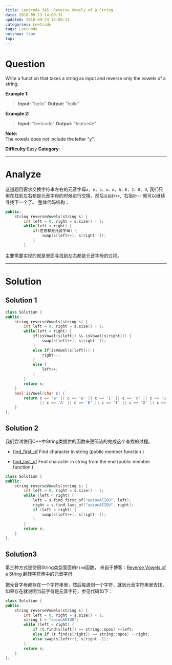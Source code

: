 ```yaml
---
title: Leetcode 345. Reverse Vowels of a String
date: 2018-09-23 14:09:31
updated: 2018-09-23 14:09:31
categories: Leetcode
tags: Leetcode
notshow: true
top:
---
```


# Question

Write a function that takes a string as input and reverse only the vowels of a string.

**Example 1:**

>**Input:** "hello"
>**Output:** "holle"

**Example 2:**

>**Input:** "leetcode"
>**Output:** "leotcede"

**Note:**  
The vowels does not include the letter "y".

**Difficulty**:Easy
**Category**:  
<!--more-->
******

# Analyze

这道题目要求交换字符串左右的元音字母`a, e, i，o，u, A，E, I，O, U`, 我们只用在找到左右都是元音字母的时候进行交换，然后`左指针++`, '右指针--'就可以继续寻找下一个了。
整体代码结构：

```cpp
public:
    string reverseVowels(string s) {
        int left = 0, right = s.size() - 1;
        while(left < right) {
            if(左右都是元音字母) {
                swap(s[left++], s[right--]);
            }
        }
```

主要需要实现的就是里面寻找到左右都是元音字母的过程。

******

# Solution

## Solution 1

```cpp
class Solution {
public:
    string reverseVowels(string s) {
        int left = 0, right = s.size() - 1;
        while(left < right) {
            if(isVowel(s[left]) && isVowel(s[right])) {
                swap(s[left++], s[right--]);
            }
            else if(isVowel(s[left])) {
                right--;
            }
            else {
                left++;
            }
        }
        return s;
    }
    bool isVowel(char c) {
        return c == 'a' || c == 'e' || c == 'i' || c == 'o' || c == 'u'
               || c == 'A' || c == 'E' || c == 'I' || c == 'O' || c == 'U';
    }
};
```

## Solution 2

我们尝试使用C++中String类提供的函数来更简洁的完成这个查找的过程。

- [find_first_of](http://www.cplusplus.com/reference/string/string/find_first_of/) Find character in string  (public member function )

- [find_last_of](http://www.cplusplus.com/reference/string/string/find_last_of/) Find character in string from the end  (public member function )

```cpp
class Solution {
public:
    string reverseVowels(string s) {
        int left = 0, right = s.size() - 1;
        while (left < right) {
            left = s.find_first_of("aeiouAEIOU", left);
            right = s.find_last_of("aeiouAEIOU", right);
            if (left < right) {
                swap(s[left++], s[right--]);
            }
        }
        return s;
    }
};
```

## Solution3

第三种方式是使用String类型里面的`Find`函数， 来自于博客：[Reverse Vowels of a String 翻转字符串中的元音字母](http://www.cnblogs.com/grandyang/p/5426682.html)

把元音字母都存在一个字符串里，然后每遇到一个字符，就到元音字符串里去找，如果存在就说明当前字符是元音字符，参见代码如下：

```cpp
class Solution {
public:
    string reverseVowels(string s) {
        int left = 0, right = s.size() - 1;
        string t = "aeiouAEIOU";
        while (left < right) {
            if (t.find(s[left]) == string::npos) ++left;
            else if (t.find(s[right]) == string::npos) --right;
            else swap(s[left++], s[right--]);
        }
        return s;
    }
};
```